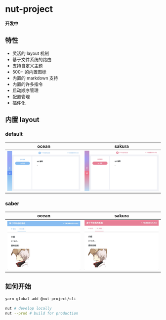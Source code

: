 # nut-project

**开发中**

## 特性

- 灵活的 layout 机制
- 基于文件系统的路由
- 支持自定义主题
- 500+ 的内置图标
- 内置的 markdown 支持
- 内置的许多指令
- 启动顺序管理
- 配置管理
- 插件化

## 内置 layout

### default

| ocean | sakura |
| :---: | :---: |
| ![ocean](./media/default-ocean.jpg) | ![sakura](./media/default-sakura.jpg) |

### saber

| ocean | sakura |
| :---: | :---: |
| ![ocean](./media/saber-ocean.jpg) | ![sakura](./media/saber-sakura.jpg) |

## 如何开始

```bash
yarn global add @nut-project/cli
```

```bash
nut # develop locally
nut --prod # build for production
```
